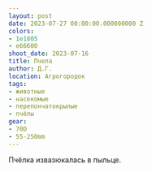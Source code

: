 ```yaml
---
layout: post
date: 2023-07-27 00:00:00.000000000 Z
colors:
- 1e1805
- e66600
shoot_date: 2023-07-16
title: Пчела
author: Д.Г.
location: Агрогородок
tags:
- животные
- насекомые
- перепончатокрылые
- пчёлы
gear:
- 70D
- 55-250mm
---
```

Пчёлка извазюкалась в пыльце.

